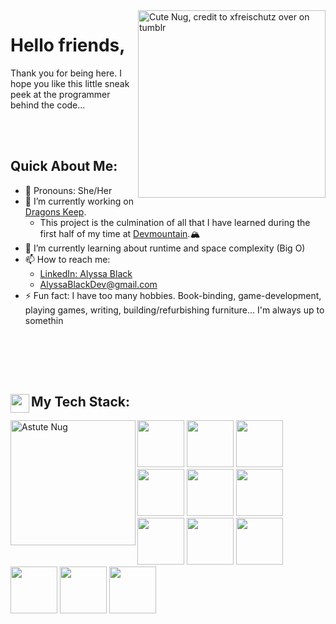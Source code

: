 <link rel="stylesheet" href="https://cdn.jsdelivr.net/gh/devicons/devicon@v2.15.1/devicon.min.css">


<img src="https://64.media.tumblr.com/a7f411e29d6a12835a7d00186a05b687/tumblr_nlszp7C39Q1qc8gdjo2_640.png" alt="Cute Nug, credit to xfreischutz over on tumblr" width="300" align="right" link="https://xfreischutz.tumblr.com/post/114647921017/transparent-nugs-o-feel-free-to-use-as-long-as">

# Hello friends,
Thank you for being here. I hope you like this little sneak peek at the programmer behind the code...

<br></br>
## Quick About Me:
- 🍄 Pronouns: She/Her
- 🐉 I’m currently working on [Dragons Keep](https://github.com/Bissle141/DragonsKeep).  
  - This project is the culmination of all that I have learned during the first half of my time at [Devmountain](https://devmountain.com).🏔
- 🌱 I’m currently learning about runtime and space complexity (Big O)
- 📫 How to reach me: 
  -  [LinkedIn: Alyssa Black](https://www.linkedin.com/in/alyssablackdev/)
  -  [AlyssaBlackDev@gmail.com](mailto:AlyssaBlackDev@gmail.com)
- ⚡ Fun fact: I have too many hobbies. Book-binding, game-development, playing games, writing, building/refurbishing furniture... I'm always up to somethin

<!-- ---

## My Coding Journey So Far:
A deeper dive into me... TBD-->
<br></br>
---
## My Tech Stack:  <img src="https://img.icons8.com/office/512/pancake.png" width="30" align="left">
<div>
 <img src="https://64.media.tumblr.com/53bc198c9f87786ffed49df0ff602188/tumblr_nlszp7C39Q1qc8gdjo9_640.png" alt="Astute Nug" width="200" align="left">
<img src="https://lh3.googleusercontent.com/KheE8sKELwl1cWsbvGwKQCKddC2TnjJMWjldD8vm8ciM-RmVRk5tbDtI4iMmzBJ5dOkqxLcoIQRkVtV8ysVgV_Xk5poce_ZOAvGAsAfhPSENc3QWNvOs80QSLCEaIvk3stpeki8wYboIjbzwxRmiVKwVXGizgCj5YgQX0RkuWroTxJ9YsfFz6gaiQkJ8nSm2C7bfbU7TqMDMvryFZlyZRktgQg55mD7QkuzZIFeIKWpl1YPTkzlJ5NAvvYWbsYAzkyvTQbta7JL7N5OHPC3kmge_3TGkTB3H5Ph-B6S4Ninrgiwz39R3OslNpE4_7TaGWsvFDsNQ-RUF-iO92Evskp-LfkZ2PbAtqofIr-__iRpqY5nG_5EZ50HOO89pL1GRS9Z0KMtkDpYTszI284omDsws5Q-K0CNOnvCu5UplapJIkUP3GGDeFm9ump5SQyDhXPUz5gKLbW3euy81_-BfF9PAcNB5rFg_ijU123D5K1h1Dj6t6SsRBekEHCgjqupYxOggDRsffFf_AOfaDJVBFKJdzvAjeow8-PArttdkWKFcBtO8AQqr71yPxykD-ySX-ijAhRLe3qm04FM9GE6eLNZl6xIpELEDeCc0b6FJxsmLEppqvaLUEGy9f_x0Eatj1d2HflWIOXFVMrlw_My1M5S8eT9L-mZIPMIdKJgVgcJI0evvfOX5blmgfkit66YFkHLeWULWqF-NDWR1zkKCMpRrAZpw-UPzMmCE2VzRw8t-2lL7LZqjOQlycRzMe52jyHMnKKlDfjGPnw1clJ5VqPDKRFx4d-Y9bg-0ISxQhqzoYZup2H_D6JzT0t4b-BsLmyXrdTVXDl4N-A0uFcNuJv75s7KHpNF6Dzqdl8VHzlSjKHCqoDh5ZrDH4xSZUyx7NdOeVsLBIwUQYUQCKwJgQ21PmNA0HqcZ2Q9L6clkZyX1=s228-no?authuser=0" width="75px">
<img src="https://lh3.googleusercontent.com/0WFrF-8UEP0EmxgoER-45HfVk1DIwmKdr_k6-c5hLL-fevZ64huqaovCALQ3ltB2uMhOctxo2sNG2t-MdQhoqdhithBBDMJd4DIZeNiOmZlNFeDcdVq6aSFdHAlUtmIMrsZUFnWs7l1aGR2CKqevLEGlKgnMJpDn9dAlLfioz48tXFaQXoVSKymYQ1Ktx3cMTQPr5Q9O94H3ufVtmmP1wWMVVo0lU_v6YI0I0IycrYdh4bnC6lmGJG0zMdDNjhGy-4msgWgIrop_QB5W_dZE5iP-8H7qWwU2aJHsLkcb1EWvwogxghU3CdC9uRvP3-GmbwKqVun_mVrdn7dJDFUXdTt9rK-sV2015XWCYdMnl63cdx2xFXqrz9jVLQzhG-sG6hk1KVfWVWoZxR_czk7erD6UJkCgLbcwtykigjTAlfm7d64GHM2msFsTzCenhoTppJYJXm0P9JpoHX7G296bGL8FNpm9D9Rj4dkeFOcST8TN8TW8UEBuV8Nn3S-tlxgtPgaC0k5pwQlfpkTlAbIrbC4m8j1PEAiDUplGuLv8rZio0h0Eo28bQDyvIoSCOrhq6cWVSIsfKc8_u1g9jHdffUJNCi58ZmlMisgD5OGJHn5_iJGt89TW0PI6J4jHuIOmYPMKdwATOr_1LEw2GelENfr1TkPf5Da0Cetqav7BH3UjaaC0oJajC0BDGZJcX6ntaScjs2Nozx3DejPtjStklxCEKwoNbTgNQUhnRP4VNtmoT0CLIT_03FMJprLM5y_Lapy2OWUNwZTQHyYna0uuTaJdKPX1K6gIa5J6hsDUv3C5Oq45LyMXQ5roRoLs3CMK9oEnVrnInaEsnZfrZyKD63yC2uJb3PjeKawGCgOAkGh8GZu2YunRxPxldsyk9DG_QurAldTol7HmpV7SpC4GwnN31yC2dTw7YXyMkTbpQhT_=s228-no?authuser=0" width="75px">
<img src="https://lh3.googleusercontent.com/jEcNXI7-lT1uliE8_a4GR-xvl9H7CGn18G32rgdeJftDXn5t_IbRnb1fcYhMLut7jZ6JCzO9oIJNSfhHiiR2qj7HnnHHXV2ISSFmBXKS0Y01jQvtfu8we_sHqmT4t4g2CNGu87g-sY8iZtS2KeFgIIxcK4FLd-mHi031fVY2K1Q0NGRHJ85ferpfR_qVRYfhz_2_WtAHmT1jcFuXVYAZsLWPwLiZoOFaZHjtNMZUuvQGBXDMOzSfhd8D7sFPKAjtqmhF7tBMarVMQc14QkrZwlMmj5fp_aDFs87VRqYAi1wLoq-uCpDIgBgVSNlhBodqGqd9Wt70wKJlpfaUBEF27xjHOZTSeWPNbWZiv6RZW9bYPL0blgZQsdt4OhDMALo8behoi3viTXbol7x6cGJZmIf-x-Pcnm-Kq3I2u3uF1YJVAI3YqwS0y_nwIuQftCXsJsc08AZ1HN-3AkygrCaVXV7ERJUh7F4A9gDWIfCPl3jMzeO6jRjSanms-kvmFAQ2vFuhoQvX5uC32gE15YpFNkiBl2Vv3k-HNPnFbdKIVIbalUm9bAkd-7sD-rpjWSugCIkt-phjI5ELrlqmEp8ICqRvr1VlZBqwHdoc1szt_eBqT8egHO_uyip4LLAXrSwnfVoV1oamFawBqPoHunMQ0mYS_h6T9yglMb2ygFy3EIF7TzR-9d68HU8qqCopbQN0yFMd-Fi6h4yoYmymmZl_rscFr5DdgThGwJFUIHO5hMMHUS7lV66LBPFCTbj4i3F6mPT6U8J53Ny9uT6H4v_TLHEB_oAbf_VPwd6iEyZ38m_MqYA5w0SXQLSQaZY5nGJBpVAKxkFgXu_cT3LU5YPCJNWsetzrQ087T0hpF4QsXbgY1p7KK25KMnLS0Zkoa6fY5n_sX43c4bp9gNOvgJhspYj2EvKVO1ZibWeHWOS7bIKv=s228-no?authuser=0" width="75px">
<img src="https://lh3.googleusercontent.com/yFRuru5ai9GnAkc7IyyrPbhhpxy8WVaFh_9nfywf5wliNo641ZsGzyIdv2QhhnJxxCwlye4CYiRoW3pJIJQkC0odxagSdarNojtdazZvbW2zfmZaqvf0_UC_YoMi9XDAv1pR-nMTRZu0O-loyBCn5-j7AuffeV2-9ikoEiFRoTaYsXgFjsIwyOTrm8tJX8AUG2LI9OlgvZmYd0cNL-sZXBZyz2in8YXLmQu0epmLnJHFG6odFLUtvgpXJhGjiXsHjxIDXAhNovQ8XWFwIDYTA_4onF4MUSKGZvgn1VSYxnAz9rwfNt5Er_rK7Yj-8PsdvhQA46TTlnq4Jc7GOGXEphn9fMKDShrFcixYfmmurWLaoIktXcG2wVKTYwzYeB1KOe5z89pE8uH4aGgc-W0-V-0ysTjyK9kafXgHbIhfMliDJuFUvBnAwyL2GXZ-8wDZ2w80ih1Q5rrn2gcVJIgTOukf8hx9wCZQN45iOQGSsrnv7nQrMoQ9gSLj98NGbUqtdc6_4oe35_J1ZdKrrI7e5_Yb7WO462KU2FPHPEEqNBC5ffgE04teOGp33U8ju2OxLnukZWefirqxC9DGhF3IVCaXyANETosxpQ9G1W2tFZQa28ufJlDjTwSoGqSBHKuBguoovxItcaHyFq5kf2V1QLM-Rc-nWi6T-JPZQn4CmShLnLK0g3WZM2w77YHt1jNPZMm2BD1pi9kEYGCCB3MTCwCty4xpJ-Cf83Nr7j3L9A0jwbN4sa6ybSwKVWknCCv0J-wNASy-HeM5MQUrtErTN9xZk3e5GKK0oTO_Os1ZcXpp5-Vt9_aKuqLWNb6oaw9YK8dhOezcxwvARZZmD76zTEl29o-gwTx7cKUcfgW_vEw6R1eH7VEZWsaMXd3CkayD1OjsXiKElKLeeUlqx0WYmyni8SDOuGvP1w-xeg1QjjF-=s228-no?authuser=0" width="75px">
<img src="https://lh3.googleusercontent.com/pLZhTBUwkC-pMiz6QsCmgKJoKGkhATslZydF9Z3PBc8fRenB-aC-QAvoMcgpBJhggK7pAaGJETziQwhUqGRGvhKMszXNblG2kPVuIMQV0ZV7RhJrgb3s6cjo72QpKGqddGJasByOQPt5_dnMGaszw-ckg0wtlXpMUHLy_O53LHAbqOdvW6O3ZINzHaJWA50phvFDBrv-k8hOkR8djfLVEWVbietAB0OlCvZp_ZVToTXfJMdhg35hl42jmGKwNntjaPxoUTdvdHJ0W_mtLOUSjU_uSsxy3Qum9_l4X_8MLZQ_-5_qzOdTk7YjDJeRZzAlZPzm0FB-6welwihSE18bPJBfTPZwUaBLGygThER9LzXAlxxoe-UZQ5OKMj60sq0dRgzFtRxlDZUZFLq6QWM8BHJgQYI110d1cVEIruEuWAQdt5hKesJig3uc286tFcfmpHTm8Bly48OFKvuC5hAkPkgvLJIu_f4zimWEw3Vv0eXCf4nrwwkI6thRoEJ89cbpBgTW90uA2p8cIzOROYWO2AKD6iQAFAfo-ucEN6IIRZs7I-qhHc6ZOCp0otLPcSAyha3Fdy-zrS-egxzbecFdVfvtsbig6sIr0xmkNrIfsc9KenVHenywpJ1XV2Jaluw7MI5U7dz_f6IDK0PWxQIIahMwI_bXGG-zji33dB-MRXAYeeI34kJoBPT7itwUPThNf53upb2nOjw_BtBWGP45AvUUNVohWKoJVvpkuAcuSJ-vBPwkjiibLja0jViM6IdMGZeYVe95EbLK_IqM_ikpH5uXQQkhB6nI6_Xm0Q03M6-uqho0C1p9LWO_BgxqENUsZeftnJArKV2yGDSCflkoIDzzTDmMbJXZeySufOec70UpDpzygXPHusHFiZF7itwY0hrdmPRviRXxuAa5xQjyQqhfnQUE9Jjp3vliAMkfHlng=s228-no?authuser=0" width="75px">
<img src="https://lh3.googleusercontent.com/gyA515ythOKlzBDkbW4Ob7JpRj8-juTHVIxZ1-XMXGXDAlqMfoZkZZwJLGo28hvkjOo_jz_B0Vfvk3QhF0cknsqLzv7BYMMSdfCQJ-Ny-mljgJaXnMpsDMbKfwJeXvlgX5mBp7AnzNnYPmQhFn7amSo17xhL3R9EfQbFvTKu9VvjsC2B8nK8WBEIPOcVtX37sVSdavpaFiqVLwrd5K6f-c5A9nE_YwJ1hPHWD1FJEiYFuPUo8YH7QN5nV2_h8pElEQNR-0_oMkP9MRPiHP48ytlDn--eqXa3JKL6q1UXclKktyPxf2MAzPshbfQBA5oN0E80YLpzUrvCvMQwSGX1gEkW7QK-BWzOj6GGF1BbEEYECrQdw7lkPoGvFSTpcjvwQ34C3tCgi1E6k0FmN8QnU3Kqt7To2PgM2TfvbvBEMJAkLFLoFxOfjp3zwFYNWIBpCC3Onq_7EBEaTcwcD2tZqHOkNyipnbDj5c2RPpCSu5WpDxgS2Q1PaUJivmBLMCUVCQcGQdq0-96_M_PNAZNygTHu0s4TkPu5Go-k9vXTdn_rXg-7Jwx3VDrFrQ9kowMKbS-wNZZljKHbQPQDFeXYDOmQpJ5EjGoUaEbTLaJR9Fj_DrqUSR4zNGvg8JOp9_NSCrqcTx9y0crt4YphUCE5ienFtBULVqzOj3aKTPQfkJdckt2GiLTp3Kg9CARWOH2C_wxecutnUDPF-W32aFiqo3uELfT_g3jEJzYBdtx2zOExn-TB5navS-znrvHxFxYlmx4RHt2r7ozLDyiv7LMtyJ_JVXjkxRIjkTNkdqTJ7JDke0jTzGHI0aMeAaMzFVk2wbhrN8APmHG-Xt4LagyItmRBi6wZ2oXlttbWuhiJcnGJpn0vsDkw3pbZYYuTvf-euFm3s-uZ3dABOx-dkIO-5TJWI1gtQdR6N1FZF4IsaWGx=s228-no?authuser=0" width="75px">
<img src="https://lh3.googleusercontent.com/ZX11etEgrNEGxFaBGt0GRXGKYeTtDc6vDcLskSoDDSMIEwr7NyxrZ4_a-8gGTeC9txqQ8oeNZ0MUsvJt-HDL2T-8H53kgV4IXYOXphPG38_1HHINqgjx4qvBgnNWQi_C27Ckr-8LgjTcwPd22MEUhMTuiDTL0wi3zT3-FB-iAYAxOEJkRAjbpUG4dkXmqrbmDaEQMqB9ytoKrtU3jt4NTZ1dQ0VpnT5LbWFIeUvi1HLkzvjP838lOWBh9aNeOGwFMkUZN8ZC3T-8QuuIcFbBf6uCTkbMRv3m8w7byKAG6qs_hpKoy_s3fvNVstTSFL6wxa3xMvbU9IgEkyujb7HjAKJbHU5f3suCt14y0vEl4qKKXgJxHyyRmXn36qvic7Lh7uqVuaZIH7SWzU1itl3wKixSD4souGgRFXhLyqIKm2Y6OxzM9aAn1GjbJWkJI6LIbMV9_rHLuk7EJYuI8KWaqtMFaohcdz4eN18iRSQ3srM_NQlIsBI37PaT3JlRZa8z_Tv-S4EY_6xcgg1JuEk5zvU-F8OcIDCu8KI4rreT8A-O0IteW8swzrC0Gw-PB0mE-eeYSMMI6uRtt5VybgpAhvW_l9FeP5wBbp2JYLvehimINlIhlaz3DkBrK6PA8R1RESoR_eu5PytZrggXGEsOfDWc2n6OqN0zw1ncLmnsIBWxQpMCKu2pCnELD1zN3KMmIfLQIH62QGx8mr6qy3tMPOqdG8UjE8RYfbNWmTHeu8NvKS0n4BjoPxRG_1vUpR3UWP7f0qK2VVLziroQYlRPy5vtRNnizEqKRPh3VjvLAliC1A-Tu6Xse6ddeDTC8-z9smIW9EYSNsGbOS0roBWQugx-jhPJ4opklCvD7MI1Stp-pRKuXX4Vm6k-wd-zbMRvKWwGaNlwCvU8KtI5A7dUbHVXB11fozlOwWWLQK_7EWW3=s228-no?authuser=0" width="75px">
<img src="https://lh3.googleusercontent.com/4vGnqQsbMGwTjYcfNEoOf-t5IQutErN-49M-bpEVciSN9kQoiyOR3IReK6SdokHyh1hmsZLniei6Xb1HC3gxqUN7XrlwztLUXFbX794VUb1uxIsoA8whoShkiAJi2FMXzZqzPP999TT3VkTlxhfJ2WyeO_kEvZ03f7eTzTFFuwNtSezeihX-9-JLkobngAeo7GlbdRiAw6TEuc8JCGbWaSMCbIVH2Ajen8zxqotH5ztsQo_-XejyGPS3iStM_xmn53HruOi9Nkpm5Rc6yRT70QYdlwOspVlepz0st6sl4sHA7dc4jAx5or7FDt3fzu748yRjGPS2W8E835vY4TLjhvDKSjievtrU1SHUwqHgaXSeoPCGO9YzftVfJV2MCNxgSBv27AXuI3TnbnIjypSJov2uxgDrBMcgivJ439iwqYqaQla3lObvKvrnHGrofhXv7PIODkryiy_6xP9sYnHUK9SRJsHVF-dw2SQHqy5ybnKxhIR4rh01A1PTWkos_zb5D7cFP40Vn0nA5WzKyrjKgnX7_zH58iILxtWDmikzImdWRdKJJOIAMa4M3UfAwrLvTXpVRgd8keQ7hP6auK1PFh1vMZqy9mfLNmqbxGk7vEzrbIm4HM0vxZFo_FWvtOFManWMWYCWgMaTK-bLg5onJ8272cdg_hqrjM7y-ntq60INO78Z4cO8vW13DyJAIJR2YaQMCwE_lHIEXpdQh6wnhZ-iGjv6OSvDiL9998BnTGE7GEWQLlFolPsqfM6B6AxzWeNICjP2XZ7NRXcZDhsxRVSHjXbdXbp_olw9NAZ5-xCUXzywHaifWaqXVeg5wYgh_kIGX0BWjW7EnCKEfenaGm6Ih0AFydprMPpGATPARchS1lVlDbWHjdQJzq4p3WtChw7bZQpIKMsqr_IKqwmv12r-EIjENEAd1I-lMje24FwI=s228-no?authuser=0" width="75px">
<img src="https://lh3.googleusercontent.com/BOLR_riuJA8DZfJWreyIUETDugkCDIsjh7hhiAYUyQeuxyYj8US9vQ3U0IkTcE3J1DgTqLsoJ9-L9QF6pmuPADjJzs_GT-BWqauyol0ZLvQPT_zLhYhc6kSCEQ1BOr6an-JBcqBrRQ6eJXWDKD10cEQ9kHACHbs-n0IvzisAo2XQvf2XX7SMDOE40xcBrqUU7J0DnYS4lNAIR3C3_f7HTAa_BM4yMZipA7RaJRONsXBX10AJ0bRHhlYwqeaF1j-hGWCgXVxrjfNbhKphXiZSwrp5jA8ZoqUznli1xt3KoVlBxcQtfVewjp-SNZtLsKssOEzOLh7JcYIps0JyvUGWgozxMRYJ6fLkAie9TwcMfT0uzJEGvGXwuGhmsnZYRvxeS6LlJ8t5TRS6ohuJgUpq4Pe-Ky0OHBadwg5uZB4XNH_37x_VpxDxGOWhwrbR4VkG4yYhOoRrgPetKC0sVWIZ60LlhQJYrtRwYpKGlUSyOORNZ4CTaOcW572M0qoT35lNvfx3cVNvLe5yWmNzimFjnm1qssdgGCF2wuC13XZBXXzNo1m-WkwEjUy3NP4FJVpGcVz08Rdru0YRNmtqg4aZfIZN2IGJ1pH5jWMP1PR0fzJWbTn5Oow2gMAkEGu5p8sXE3xcmGH0_i3sCUY-S5eh6nXDHJRm7U7wzRuhvVTJ2QEDBOozgod_CYWfO6jEEt-aphNKSfkfc1Qu8UR7RqakZonw239eCPOOADwx6eVa06a6ZYlnP92WUtYXR_nWymjpZG_JkcFbJi3ilIU7l7CGZqxgw0mqHH9Pr-Msn6Jd2vITTqEU0LaC9Py8Sav1IAwkHMvoxVu2cXe4129yOpcKMyABwLwfCZnGkTulYrosjlWn0mX26yaLO2-wgkjD0KWanYALg6678Of12bw_4lErF6AKThFtaxvhPdsmNwyMetg2=s228-no?authuser=0" width="75px">
<img src="https://lh3.googleusercontent.com/RJFXZP6AdIis_HtrXh66DQl3DYixHw1IBvo3FXVx0hoDpH6EKODaqSuL6_QsnjnO0vUwGhbucyDT8YNMTE5g3yL3o_33fMk3pFAkJ9nQHzqZ99_XUtL7l0N9-_p0mWag61DTT_DpmNANOxQl6gYhtLVUgbgViIfrQjPxw5dRdmDn1xP7WYNkqKS9R3ut68Gn743d5jfCrOnSBEuYsm2RTXQ4NgMmoWONKENgrSJ6hbMs7yaEqX0A_cFyHkmdtw-7ZKNgMvMpQuu1I7eAHHkPpWMU9UeNBXi0EhvEJTMqkGJ1-KD-cFMFJ2I1YXHuros4kuGv4kxKKujk-vVUb457DQZPlCLFxZrccZHcbw80Xq1V2qEdbuSZHAATRwM3W_mt0ORCBdtowwLkcwHi1kRNV0kxhtvTgspP0p-wqrUipgNOfmd6MN2fS-L5BNFd9Gn6ZZE_Ct6_r-yOIMM3qjTCoRIy7K6g6aIZ1RHTEmWXwjdGeQVFDbtEvaLp0x_V2Pi8jnAT1WH6d9VIUuJ8g6S2IZlVs7xH54ozsggsED57DqjNlHW5hzqf0IQq2eWpXl2FCOdALCw-6pSmX3ElJ46eciHGPCKAgWzD49R2sAKHf274h-WO2dD1uy8jc-lMMr_NdF4wKG6LqemZugcm1rjxNniPoLXqAyXS7Ns06ZjWl3-qArGe9Tyw9uAiLcOtFbZiZjVVagNsaiDdMXUi0AgJ8z0l3mmEyJTrBdxUL9ek0EClgR16aN9ioBzotAZ6xdGSIUI7Um8o6JabT8xlc6Fs8_8GSfza5gm3rkPG8fHHKArJzqRupyas7AusX0hlNOVGN0gPCH6mXiz9_woOI7Y-oyq7RqzbXggAz3lRkZfZz-wsGCxZiKmMOgOlbKIv6vnxV-b_rQZ-aCGZxW5fJOILdBMQRYx3AgO8F5lGBuqW6ozS=s228-no?authuser=0" width="75px">
<img src="https://lh3.googleusercontent.com/r8_N0rPFXs4C6TIqI518F9Bpcc1v7SEaFKcdx-cHcxUiu9zT5KelcX37b3RYCSQ2eh-s6HrcpdAdTtirmWf9mbwmXj2Jm_vk659toj7P_LEhe5jDDTNy4h-v9SFX5un1vcNguvCL_Df4ISIM6HesvHypdJWlX5sY9i7IEpOGnMfqVxIAahD6hUDHjbTyHWX4OAKAqS9iwZ_4h1IlmMu9en8WeNccI4AUxCDEmv9LTRucSsA6BNxlkIM90S5kJUI12blZ5VfhhrQ6bkyY8ydMrBfTO7PdU4PemVy5gWUrGNc0eAY_mKpOeVkCkBi9hEIixEs8B16AdzaeJ2aZWKbk3R3DrXg9NhX6Z03Gtan0H9ivXDslN0DPZXtKf9lkRBfXA-edfYX-LZjT4n6DAeN9a8aK-7OktXKKQ6XbkB90WIP0rFesiHqVrn8kWiqGYrfOZMffTxoul6ClyoPQb2JMxMK32kcKzNHfCdgKxSzvd5-xbAk3YqwfhnrLwMD_LVz2WbU4pwtRb2tNGYE6aZjaYbPQfo1S_CF18dzIoulsH92QkHkMJSDx1Ckm0QZSrNwGr68gTILewcaT9VxI-OQYaKzrlzHWijhoGPFCznxivl2Dz9-4rILy2vFmtuQ7lRjxGROFl1Qx709cbA3x83Yaz1P40tJtrvXCTrw76hKctA_We5rYWRi-MVAqdFmyaq8-KuzEfBT-pTqPPO9THAnA1W1qb9ncEi9z3GYdhydG7R2dO2YJ6SN7OKr0W258jl1S3v1NNiaDVUd6HK33MqD1u43HcT-GrYStNwknIAnG4jCgqQBmXPNvDN88rhHs8b8oB0aPG-y-4TDxb-qAPI0FW1XKm9SwHoP94OKLjoB5tPoX5oyD4W2PNPqoRVN1ZX6WG2nR90rJD-VZjY4E8qW9zAoj-IfibsQphgGaoEAQHAUY=s228-no?authuser=0" width="75px">
<img src="https://lh3.googleusercontent.com/95tlCJIbCQLPHbRmR_HG1k5j17XMmraNad0QtSkHbnxtTIgSe0Hy1QowTOGmKC-99Ko2jAEyYuEWuSbGqfYmWmtgAd5-_qYxLTg6n6ZMZ6LnMIV5D9VqbhH3ZtS-mFxe2GEFOp6Tsre1L9WhVn7cLUMxzey6DyHH0OLkwmpHr1K9V0TQfUeSI4A8QqsC8jrBqzm_7QrRsE-BLXMfbm6qqvAPae9frmW-o7N-DSI4rerJTJIm2KzvY1srG5SZjcw5O2mq_fuEwGIR84x9oGXmpymsUvvtX56wukSANgX-fYRyJGnnbHDDrCrE5CL-00_JNkfSn_tot72xZNILvSJdvkm1rlY5MLE8pPRGTboAWeqJkoO4wIUdeURDeRg0deeht-ymNZ8B_5ytCbVOisUhXjS2_Cu40e54MAkBr9v4YQn48sQUE3kU38Ds5Be2oUdEN9nw4IIK48rinriB8aKN54fROzuc1FTsA2n9cd1TemK2U2JkorVknJvRK4G1Y4sn39llSe60RQ5IaiM4_MONmx1BMwfEHxSMesIraDlcYyl93AIus9pB473DtA7k00L9tFBUapMHDQ80DLe97DzJG4XVOxDBMn1JyLdt8e1sLtKoG80nKXgO46f2EzpU1psut9XchGnRlSasFzvDvMEaw-8pBF0zX9yYenCRSnBb9YKRFRiqNaDUmS6uXC4I-Yj2KJfJD3sjxtMfb6MyUbaYYMTdBs8fvujJJtgZ6zbk_zQO10iNkgniBGaVcaEQsHgFOd69DI0-qgdJ5ijDgV_Zi0YfYbACx3r9MwMvzlK938KArZyL2AJTEjFKyeheMc5168T_HPTSA1hpsDOU_2_bEYVzwSVz0g2zSU_bVi0gTP5y-aGPiyc-bgqMvO19SCsH16OyS0ypQUvH4DOrHs_xSqdW7awkN7p7QVk_bEAKdUdW=s228-no?authuser=0" width="75px">
</div>

